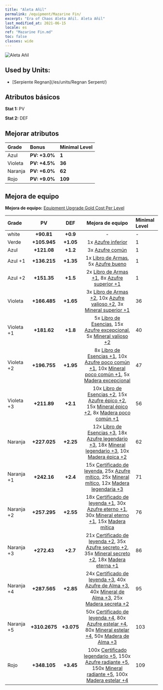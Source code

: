 ```yaml
---
title: "Aleta Añil"
permalink: /equipment/Mazarine Fin/
excerpt: "Era of Chaos Aleta Añil. Aleta Añil"
last_modified_at: 2021-06-15
locale: es
ref: "Mazarine Fin.md"
toc: false
classes: wide
---
```


  ![Aleta Añil](/images/e/e_99044.png)

## Used by Units:

* [Serpiente Regnan](/es/units/Regnan Serpent/) 


## Atributos básicos
 **Stat 1:** PV

 **Stat 2:** DEF

## Mejorar atributos

  |     Grade    |   Bonus | Minimal Level | 
  |:-------------|:--------|:--------------| 
  | Azul | **PV: +3.0%** | **1** | 
  | Violeta | **PV: +4.5%** | **36** | 
  | Naranja | **PV: +6.0%** | **62** | 
  | Rojo | **PV: +9.0%** | **109** | 


## Mejora de equipo
 **Mejora de equipo:** [Equipment Upgrade Gold Cost Per Level](/equipment/EquipmentUpgradeCostPerLevel/) 

  |          Grade      | PV | DEF | Mejora de equipo | Minimal Level |
  |:--------------------|:---------:|:---------:|:----------------:|:--------------|
  | white | **+90.81** | **+0.9** | - | - |
  | Verde | **+105.945** | **+1.05** | 1x [Azufre inferior](/ItemsES/mat_3/) | 1 |
  | Azul | **+121.08** | **+1.2** | 3x [Azufre común](/ItemsES/mat_9/) | 1 |
  | Azul +1 | **+136.215** | **+1.35** | 1x [Libro de Armas](/ItemsES/mat_18/), 5x [Azufre bueno](/ItemsES/mat_15/) | 1 |
  | Azul +2 | **+151.35** | **+1.5** | 2x [Libro de Armas +1](/ItemsES/mat_25/), 8x [Azufre superior +1](/ItemsES/mat_22/) | 1 |
  | Violeta | **+166.485** | **+1.65** | 3x [Libro de Armas +2](/ItemsES/mat_32/), 10x [Azufre valioso +2](/ItemsES/mat_29/), 3x [Mineral superior +1](/ItemsES/mat_19/) | 36 |
  | Violeta +1 | **+181.62** | **+1.8** | 5x [Libro de Esencias](/ItemsES/mat_39/), 15x [Azufre excepcional](/ItemsES/mat_36/), 5x [Mineral valioso +2](/ItemsES/mat_26/) | 40 |
  | Violeta +2 | **+196.755** | **+1.95** | 8x [Libro de Esencias +1](/ItemsES/mat_46/), 10x [Azufre poco común +1](/ItemsES/mat_43/), 10x [Mineral poco común +1](/ItemsES/mat_40/), 5x [Madera excepcional](/ItemsES/mat_34/) | 47 |
  | Violeta +3 | **+211.89** | **+2.1** | 10x [Libro de Esencias +2](/ItemsES/mat_53/), 15x [Azufre épico +2](/ItemsES/mat_50/), 15x [Mineral épico +2](/ItemsES/mat_47/), 8x [Madera poco común +1](/ItemsES/mat_41/) | 56 |
  | Naranja | **+227.025** | **+2.25** | 12x [Libro de Esencias +3](/ItemsES/mat_60/), 18x [Azufre legendario +3](/ItemsES/mat_57/), 18x [Mineral legendario +3](/ItemsES/mat_54/), 10x [Madera épica +2](/ItemsES/mat_48/) | 62 |
  | Naranja +1 | **+242.16** | **+2.4** | 15x [Certificado de leyenda](/ItemsES/mat_67/), 25x [Azufre mítico](/ItemsES/mat_64/), 25x [Mineral mítico](/ItemsES/mat_61/), 12x [Madera legendaria +3](/ItemsES/mat_55/) | 71 |
  | Naranja +2 | **+257.295** | **+2.55** | 18x [Certificado de leyenda +1](/ItemsES/mat_74/), 30x [Azufre eterno +1](/ItemsES/mat_71/), 30x [Mineral eterno +1](/ItemsES/mat_68/), 15x [Madera mítica](/ItemsES/mat_62/) | 76 |
  | Naranja +3 | **+272.43** | **+2.7** | 21x [Certificado de leyenda +2](/ItemsES/mat_81/), 35x [Azufre secreto +2](/ItemsES/mat_78/), 35x [Mineral secreto +2](/ItemsES/mat_75/), 18x [Madera eterna +1](/ItemsES/mat_69/) | 86 |
  | Naranja +4 | **+287.565** | **+2.85** | 24x [Certificado de leyenda +3](/ItemsES/mat_88/), 40x [Azufre de Alma +3](/ItemsES/mat_85/), 40x [Mineral de Alma +3](/ItemsES/mat_82/), 25x [Madera secreta +2](/ItemsES/mat_76/) | 95 |
  | Naranja +5 | **+310.2675** | **+3.075** | 50x [Certificado de leyenda +4](/ItemsES/mat_95/), 80x [Azufre estelar +4](/ItemsES/mat_92/), 80x [Mineral estelar +4](/ItemsES/mat_89/), 50x [Madera de Alma +3](/ItemsES/mat_83/) | 103 |
  | Rojo | **+348.105** | **+3.45** | 100x [Certificado legendario +5](/ItemsES/mat_102/), 150x [Azufre radiante +5](/ItemsES/mat_99/), 150x [Mineral radiante +5](/ItemsES/mat_96/), 100x [Madera estelar +4](/ItemsES/mat_90/) | 109 |

